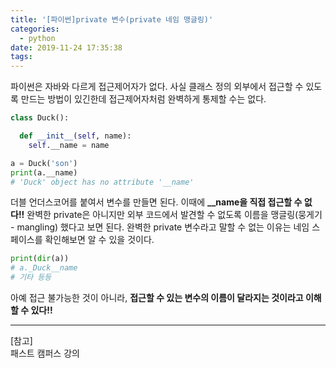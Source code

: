 ```yaml
---
title: '[파이썬]private 변수(private 네임 맹글링)'
categories:
  - python
date: 2019-11-24 17:35:38
tags:
---
```


파이썬은 자바와 다르게 접근제어자가 없다. 사실 클래스 정의 외부에서 접근할 수 있도록 만드는 방법이 있긴한데 접근제어자처럼 완벽하게 통제할 수는 없다.

```python
class Duck():

  def __init__(self, name):
    self.__name = name

a = Duck('son')
print(a.__name)
# 'Duck' object has no attribute '__name'
```

더블 언더스코어를 붙여서 변수를 만들면 된다. 이때에 **\_\_name을 직접 접근할 수 없다!!** 완벽한 private은 아니지만 외부 코드에서 발견할 수 없도록 이름을 맹글링(뭉게기 - mangling) 했다고 보면 된다. 완벽한 private 변수라고 말할 수 없는 이유는 네임 스페이스를 확인해보면 알 수 있을 것이다.

```python
print(dir(a))
# a._Duck__name
# 기타 등등
```

아예 접근 불가능한 것이 아니라, **접근할 수 있는 변수의 이름이 달라지는 것이라고 이해할 수 있다!!**

---

[참고]  
패스트 캠퍼스 강의
